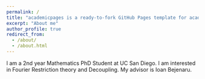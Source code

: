 ```yaml
---
permalink: /
title: "academicpages is a ready-to-fork GitHub Pages template for academic personal websites"
excerpt: "About me"
author_profile: true
redirect_from: 
  - /about/
  - /about.html
---
```


I am a 2nd year Mathematics PhD Student at UC San Diego. I am interested in Fourier Restriction theory and Decoupling. My advisor is Ioan Bejenaru.
